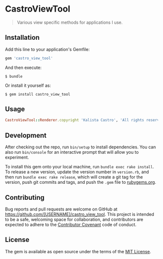 # CastroViewTool

> Various view specific methods for applications I use.

## Installation

Add this line to your application's Gemfile:

```ruby
gem 'castro_view_tool'
```

And then execute:

    $ bundle

Or install it yourself as:

    $ gem install castro_view_tool

## Usage

```ruby
CastroViewTool::Renderer.copyright 'Kalista Castro', 'All rights reserved'
```

## Development

After checking out the repo, run `bin/setup` to install dependencies. You can also run `bin/console` for an interactive prompt that will allow you to experiment.

To install this gem onto your local machine, run `bundle exec rake install`. To release a new version, update the version number in `version.rb`, and then run `bundle exec rake release`, which will create a git tag for the version, push git commits and tags, and push the `.gem` file to [rubygems.org](https://rubygems.org).

## Contributing

Bug reports and pull requests are welcome on GitHub at https://github.com/[USERNAME]/castro_view_tool. This project is intended to be a safe, welcoming space for collaboration, and contributors are expected to adhere to the [Contributor Covenant](http://contributor-covenant.org) code of conduct.


## License

The gem is available as open source under the terms of the [MIT License](http://opensource.org/licenses/MIT).

